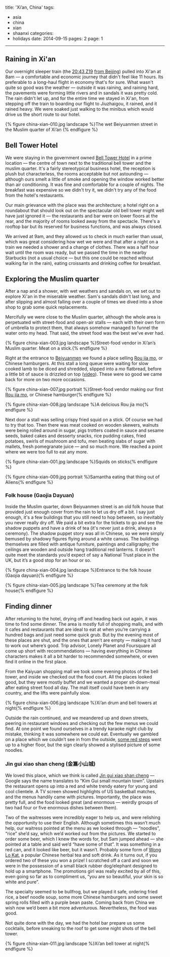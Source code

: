 title: 'Xi’an, China'
tags:
  - asia
  - china
  - xian
  - shaanxi
categories:
  - holidays
date: 2014-09-15
pages: 2
page: 1
---

## Raining in Xi'an

Our overnight sleeper train (the [20:43 Z19](http://www.seat61.com/China.htm) [from Beijing](/2014/09/beijing-china)) pulled into Xi'an at 8am — a comfortable and economic journey that didn't feel like 11 hours. Its preferable to a long-haul flight in economy that's for sure. What wasn't quite so good was the weather — outside it was raining, and raining hard, the pavements were forming little rivers and in sandals it was pretty cold. The rain didn't let up, and for the entire time we stayed in Xi'an, from stepping off the train to boarding our flight to Jiuzhaigou, it rained, and it rained heavy. We were soaked just walking to the minibus which would drive us the short route to our hotel.

{% figure china-xian-010.jpg landscape %}The wet Beiyuanmen street in the Muslim quarter of Xi’an {% endfigure %}

## Bell Tower Hotel

We were staying in the government owned [Bell Tower Hotel](http://www.tripadvisor.co.uk/Hotel_Review-g298557-d304930-Reviews-Bell_Tower_Hotel-Xi_an_Shaanxi.html) in a prime location — the centre of town next to the traditional bell tower and the muslim quarter. It's a fairly stereotypical business hotel, the reception is plush but characterless, the rooms acceptable but not astounding — although ours smelt a little of smoke and opening the window worked better than air conditioning. It was fine and comfortable for a couple of nights. The breakfast was expensive so we didn't try it, we didn't try any of the food from the hotel's restaurants.

Our main grievance with the place was the architecture; a hotel right on a roundabout that should look out on the spectacular old bell tower might well have just ignored it — the restaurants and bar were on lower floors at the rear, and the majority of rooms looked away from the spectacle. There's a rooftop bar but its reserved for business functions, and was always closed.

We arrived at 9am, and they allowed us to check in much earlier than usual, which was great considering how wet we were and that after a night on a train we needed a shower and a change of clothes. There was a half hour wait until the room was ready, but we passed the time in the nearby Starbucks (not a usual choice — but this one could be reached without walking far in the rain), eating croissants and drinking coffee for breakfast.

## Exploring the Muslim quarter

After a nap and a shower, with wet weathers and sandals on, we set out to explore Xi'an in the miserable weather. Sam's sandals didn't last long, and after slipping and almost falling over a couple of times we dived into a shoe shop to grab some quick replacements.

Mercifully we were close to the Muslim quarter, although the whole area is perpetuated with street-food and open-air stalls — each with their own form of umbrella to protect them, that always somehow managed to funnel the water onto my head. That said, the street food was the best we've ever had.

{% figure china-xian-003.jpg landscape %}Street-food vendor in Xi’an’s Muslim quarter. Meat on a stick.{% endfigure %}

Right at the entrance to [Beiyuanmen](http://www.tripadvisor.co.uk/Attraction_Review-g298557-d1805544-Reviews-Beiyuanmen_Street-Xi_an_Shaanxi.html) we found a place selling [Rou jia mo](http://en.wikipedia.org/wiki/Rou_jia_mo), or Chinese hamburgers. At this stall a long queue were waiting for slow cooked lamb to be diced and shredded, slipped into a _mo_ flatbread, before a little bit of sauce is drizzled on top ([video](http://instagram.com/p/s6vGQlNFGg/)). These were so good we came back for more on two more occasions.

{% figure china-xian-007.jpg portrait %}Street-food vendor making our first [Rou jia mo](http://en.wikipedia.org/wiki/Rou_jia_mo), or Chinese hamburger{% endfigure %}

{% figure china-xian-008.jpg landscape %}A delicious Rou jia mo{% endfigure %}

Next door a stall was selling crispy fried squid on a stick. Of course we had to try that too. Then there was meat cooked on wooden skewers, walnuts were being rolled around in sugar, pigs trotters coated in sauce and sesame seeds, baked cakes and desserty snacks, rice pudding cakes, fried potatoes, swirls of mushroom and tofu, men beating slabs of sugar with mallets, fresh pomegranate juice — and so much more. We reached a point where we were too full to eat any more.

{% figure china-xian-001.jpg landscape %}Squids on sticks{% endfigure %}

{% figure china-xian-009.jpg portrait %}Samantha eating that thing out of Aliens{% endfigure %}

### Folk house (Gaojia Dayuan)

Inside the Muslim quarter, down Beiyuanmen street is an old folk house that provided just enough cover from the rain to let us dry off a bit. I say just enough, it's a few buildings that you still need to hop between, so inevitably you never really dry off. We paid a bit extra for the tickets to go and see the shadow puppets and have a drink of tea (it's never just a drink, always a ceremony). The shadow puppet story was all in Chinese, so we were simply bemused by shadowy figures flying around a white canvas. The buildings themselves are filled with antique furniture, paintings and calligraphy; the ceilings are wooden and outside hang traditional red lanterns. It doesn’t quite meet the standards you’d expect of say a National Trust place in the UK, but it’s a good stop for an hour or so.

{% figure china-xian-004.jpg landscape %}Entrance to the folk house (Gaojia dayuan){% endfigure %}

{% figure china-xian-005.jpg landscape %}Tea ceremony at the folk house{% endfigure %}

## Finding dinner

After returning to the hotel, drying off and heading back out again, it was time to find some dinner. The area is mostly full of shopping malls, and with it cafes and restaurants that are ideal to eat at when you’re carrying a hundred bags and just need some quick grub. But by the evening most of these places are shut, and the ones that aren’t are empty — making it hard to work out where’s good. Trip advisor, Lonely Planet and Foursquare all come up short with recommendations — having everything in Chinese characters makes it all a bit harder to recommended somewhere, or even find it online in the first place.

From the Kaiyuan shopping mall we took some evening photos of the bell tower, and inside we checked out the food court. All the places looked good, but they were mostly buffet and we wanted a proper sit-down-meal after eating street food all day. The mall itself could have been in any country, and the lifts were painfully slow.

{% figure china-xian-006.jpg landscape %}Xi’an drum and bell towers at night{% endfigure %}

Outside the rain continued, and we meandered up and down streets, peering in restaurant windows and checking out the few menus we could find. At one point we found ourselves in a trendy karaoke night club by mistake, thinking it was somewhere we could eat. Eventually we gambled on a place which we couldn’t see in from the outside, [some red steps](http://www.dianping.com/photos/78216520) went up to a higher floor, but the sign clearly showed a stylised picture of some noodles.

### Jin gui xiao shan cheng (金簋小山城)

We loved this place, which we think is called [Jin gui xiao shan cheng](http://www.dianping.com/shop/18406430) — Google says the name translates to “Kim Gui small mountain town”. Upstairs the restaurant opens up into a red and white trendy eatery for young and cool clientele. A TV screen showed highlights of US basketball matches, and the menus handily came with pictures. Importantly, the place was pretty full, and the food looked great (and enormous — weirdly groups of two had four or five enormous dishes between them).

Two of the waitresses were incredibly eager to help us, and were relishing the opportunity to use their English. Although sometimes this wasn’t much help, our waitress pointed at the menu as we looked through — “noodles”, “rice” she’d say, which we’d worked out from the pictures. We started to order some beer, which I knew the words for, but Sam jumped ahead — she pointed at a table and said we’d “have some of that”. It was something in a red can, and it looked like beer, but it wasn’t. Probably some form of [Wong Lo Kat](http://en.wikipedia.org/wiki/Wong_Lo_Kat), a popular Chinese herbal tea and soft drink. As it turns out, if you ordered two of these you won a prize! I scratched off a card and soon we were in the possession of a small black rubber dog/elephant designed to hold up a smartphone. The promotions girl was really excited by all of this, even going so far as to compliment us, “you are so beautiful, your skin is so white and pure”.

The specialty seemed to be bullfrog, but we played it safe, ordering fried rice, a beef noodle soup, some more Chinese hamburgers and some sweet spring rolls filled with a purple bean paste. Coming back from China we wish now we’d been a bit more adventurous. Nevertheless, the food was good.

Not quite done with the day, we had the hotel bar prepare us some cocktails, before sneaking to the roof to get some night shots of the bell tower.

{% figure china-xian-011.jpg landscape %}Xi’an bell tower at night{% endfigure %}
